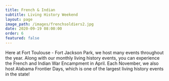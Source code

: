 ```yaml
---
title: French & Indian
subtitle: Living History Weekend
layout: page
image_path: /images/frenchsoldiers2.jpg
date: 2020-09-19 08:00:00
order: 6
featured: false
---
```


Here at Fort Toulouse - Fort Jackson Park, we host many events throughout the year. Along with our monthly living history events, you can experience the French and Indian War Encampment in April. Each November, we also host Alabama Frontier Days, which is one of the largest living history events in the state!